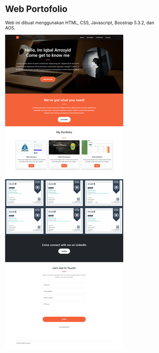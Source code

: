 # Web Portofolio
Web ini dibuat menggunakan HTML, CSS, Javascript, Boostrap 5.3.2, dan AOS.

![alt text](https://github.com/iqbalarrosyid/PortofolioIqbal/blob/main/asset/Portofolio-Iqbal.png?raw=true)
